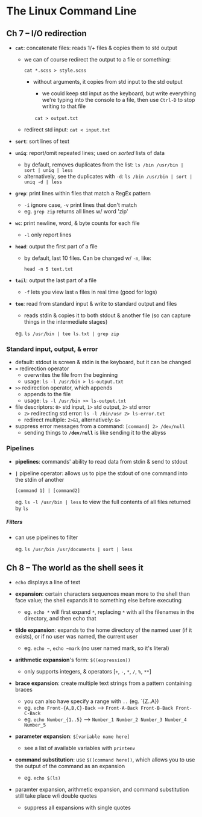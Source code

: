 # The Linux Command Line

## Ch 7 – I/O redirection

* __`cat`__: concatenate files: reads 1/+ files & copies them to std output

  * we can of course redirect the output to a file or something:

    `cat *.scss > style.scss`

    * without arguments, it copies from std input to the std output

      * we could keep std input as the keyboard, but write everything we're typing into the console to a file, then use `Ctrl-D` to stop writing to that file

      ​ `cat > output.txt`

  * redirect std input: `cat < input.txt`

* __`sort`__: sort lines of text

* __`uniq`__: report/omit repeated lines; used on _sorted_ lists of data

  * by default, removes duplicates from the list: `ls /bin /usr/bin | sort | uniq | less`
  * alternatively, see the duplicates with `-d`: `ls /bin /usr/bin | sort | uniq -d | less`

* __`grep`__: print lines within files that match a RegEx pattern

  * `-i` ignore case, `-v` print lines that don't match
  * eg. `grep zip` returns all lines w/ word 'zip'

* __`wc`__: print newline, word, & byte counts for each file

  * `-l` only report lines

* __`head`__: output the first part of a file

  * by default, last 10 files. Can be changed w/ `-n`, like:

    `head -n 5 text.txt`

* __`tail`__: output the last part of a file

  * `-f` lets you view last `n` files in real time (good for logs)

* __`tee`__: read from standard input & write to standard output and files

  * reads stdin & copies it to both stdout & another file (so can capture things in the intermediate stages)

  eg. `ls /usr/bin | tee ls.txt | grep zip`

### Standard input, output, & error

* default: stdout is screen & stdin is the keyboard, but it can be changed
* __`>`__ redirection operator
  * overwrites the file from the beginning
  * usage: `ls -l /usr/bin > ls-output.txt`
* `>>` redirection operator, which appends
  * appends to the file
  * usage: `ls -l /usr/bin >> ls-output.txt`
* file descriptors: `0>` std input, `1>` std output, `2>` std error
  * `2>` redirecting std error: `ls -l /bin/usr 2> ls-error.txt`
  * redirect multiple: `2>&1`, alternatively: `&>`
* suppress error messages from a command: `[command] 2> /dev/null`
  * sending things to __`/dev/null`__ is like sending it to the abyss

### Pipelines

* __pipelines__: commands' ability to read data from stdin & send to stdout

* __`|`__ pipeline operator: allows us to pipe the stdout of one command into the stdin of another

  `[command 1] | [command2]`

  eg. `ls -l /usr/bin | less` to view the full contents of all files returned by `ls`

##### Filters

* can use pipelines to filter

  eg. `ls /usr/bin /usr/documents | sort | less`

## Ch 8 – The world as the shell sees it

* `echo` displays a line of text

* __expansion__: certain characters sequences mean more to the shell than face value; the shell expands it to something else before executing
  - eg. `echo *` will first expand `*`, replacing `*` with all the filenames in the directory, and then echo that

* __tilde expansion__: expands to the home directory of the named user (if it exists), or if no user was named, the current user
  - eg. `echo ~`, `echo ~mark` (no user named mark, so it's literal)

* __arithmetic expansion__'s form: `$((expression))`
  - only supports integers, & operators [`+`, `-`, `*`, `/`, `%`, `**`]

* __brace expansion__: create multiple text strings from a pattern containing braces
  - you can also have specify a range with `..` (eg. `{Z..A})
  - eg. `echo Front-{A,B,C}-Back` --> `Front-A-Back Front-B-Back Front-C-Back`
  - eg. `echo Number_{1..5}` --> `Number_1 Number_2 Number_3 Number_4 Number_5`

* __parameter expansion__: `$[variable name here]`
  - see a list of available variables with `printenv`

* __command substitution__: use `$([command here])`, which allows you to use the output of the command as an expansion
  - eg. `echo $(ls)`

* paramter expansion, arithmetic expansion, and command substitution still take place w/i double quotes
  - suppress all expansions with single quotes

